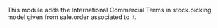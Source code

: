 This module adds the International Commercial Terms in stock.picking model given
from sale.order associated to it.
